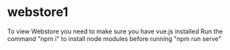 # webstore1

To view Webstore you need to make sure you have vue.js installed
Run the command "npm i" to install node modules before running "npm run serve"
